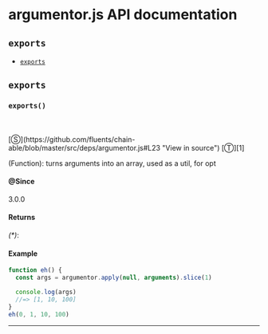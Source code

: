 # argumentor.js API documentation

<!-- div class="toc-container" -->

<!-- div -->

## `exports`
* <a href="#exports"  data-meta="exports"  data-call="exports"  data-category="Methods"  data-description="Function turns arguments into an array used as a util for opt"  data-name="exports"  data-all="meta exports call exports category Methods description Function turns arguments into an array used as a util for opt name exports member see notes todos klassProps" >`exports`</a>

<!-- /div -->

<!-- /div -->

<!-- div class="doc-container" -->

<!-- div -->

## `exports`

<!-- div -->

<h3 id="exports" data-member="" data-category="Methods" data-name="exports"><code>exports()</code></h3>
<br>
<br>
[&#x24C8;](https://github.com/fluents/chain-able/blob/master/src/deps/argumentor.js#L23 "View in source") [&#x24C9;][1]

(Function): turns arguments into an array, used as a util, for opt


#### @Since
3.0.0

#### Returns
*(&#42;)*:

#### Example
```js
function eh() {
  const args = argumentor.apply(null, arguments).slice(1)

  console.log(args)
  //=> [1, 10, 100]
}
eh(0, 1, 10, 100)

```
---

<!-- /div -->

<!-- /div -->

<!-- /div -->

 [1]: #exports "Jump back to the TOC."
